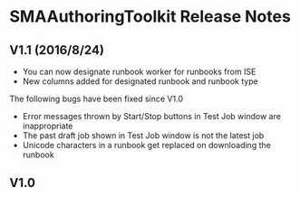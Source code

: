 # SMAAuthoringToolkit Release Notes

## V1.1 (2016/8/24)
- You can now designate runbook worker for runbooks from ISE
- New columns added for designated runbook and runbook type<br>

The following bugs have been fixed since V1.0
- Error messages thrown by Start/Stop buttons in Test Job window are inappropriate
-	The past draft job shown in Test Job window is not the latest job
- Unicode characters in a runbook get replaced on downloading the runbook 

## V1.0
